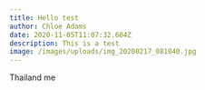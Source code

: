 ```yaml
---
title: Hello test
author: Chloe Adams
date: 2020-11-05T11:07:32.604Z
description: This is a test
image: /images/uploads/img_20200217_081040.jpg
---
```

Thailand me